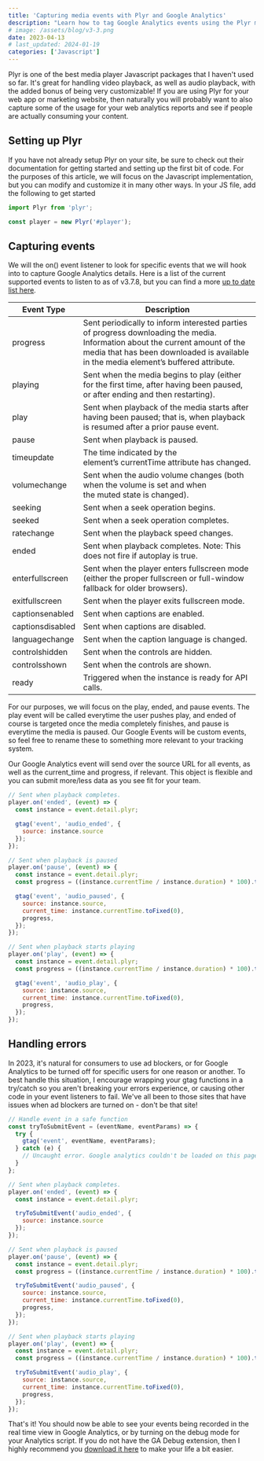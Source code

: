 ```yaml
---
title: 'Capturing media events with Plyr and Google Analytics'
description: "Learn how to tag Google Analytics events using the Plyr media player Javascript package."
# image: /assets/blog/v3-3.png
date: 2023-04-13
# last_updated: 2024-01-19
categories: ['Javascript']
---
```


Plyr is one of the best media player Javascript packages that I haven't used so far. It's great for handling video playback, as well as audio playback, with the added bonus of being very customizable! If you are using Plyr for your web app or marketing website, then naturally you will probably want to also capture some of the usage for your web analytics reports and see if people are actually consuming your content.

## Setting up Plyr

If you have not already setup Plyr on your site, be sure to check out their documentation for getting started and setting up the first bit of code. For the purposes of this article, we will focus on the Javascript implementation, but you can modify and customize it in many other ways. In your JS file, add the following to get started

```js [main.js]
import Plyr from 'plyr';

const player = new Plyr('#player');
```

## Capturing events

We will the on() event listener to look for specific events that we will hook into to capture Google Analytics details. Here is a list of the current supported events to listen to as of v3.7.8, but you can find a more [up to date list here](https://github.com/sampotts/plyr#standard-media-events).

|Event Type|Description|
|--- |--- |
|progress|Sent periodically to inform interested parties of progress downloading the media. Information about the current amount of the media that has been downloaded is available in the media element’s buffered attribute.|
|playing|Sent when the media begins to play (either for the first time, after having been paused, or after ending and then restarting).|
|play|Sent when playback of the media starts after having been paused; that is, when playback is resumed after a prior pause event.|
|pause|Sent when playback is paused.|
|timeupdate|The time indicated by the element’s currentTime attribute has changed.|
|volumechange|Sent when the audio volume changes (both when the volume is set and when the muted state is changed).|
|seeking|Sent when a seek operation begins.|
|seeked|Sent when a seek operation completes.|
|ratechange|Sent when the playback speed changes.|
|ended|Sent when playback completes. Note: This does not fire if autoplay is true.|
|enterfullscreen|Sent when the player enters fullscreen mode (either the proper fullscreen or full-window fallback for older browsers).|
|exitfullscreen|Sent when the player exits fullscreen mode.|
|captionsenabled|Sent when captions are enabled.|
|captionsdisabled|Sent when captions are disabled.|
|languagechange|Sent when the caption language is changed.|
|controlshidden|Sent when the controls are hidden.|
|controlsshown|Sent when the controls are shown.|
|ready|Triggered when the instance is ready for API calls.|

For our purposes, we will focus on the play, ended, and pause events. The play event will be called everytime the user pushes play, and ended of course is targeted once the media completely finishes, and pause is everytime the media is paused. Our Google Events will be custom events, so feel free to rename these to something more relevant to your tracking system. 

Our Google Analytics event will send over the source URL for all events, as well as the current_time and progress, if relevant. This object is flexible and you can submit more/less data as you see fit for your team.

```js [main.js]
// Sent when playback completes.
player.on('ended', (event) => {
  const instance = event.detail.plyr;

  gtag('event', 'audio_ended', {
    source: instance.source
  });
});

// Sent when playback is paused
player.on('pause', (event) => {
  const instance = event.detail.plyr;
  const progress = ((instance.currentTime / instance.duration) * 100).toFixed(0);

  gtag('event', 'audio_paused', {
    source: instance.source,
    current_time: instance.currentTime.toFixed(0),
    progress,
  });
});

// Sent when playback starts playing
player.on('play', (event) => {
  const instance = event.detail.plyr;
  const progress = ((instance.currentTime / instance.duration) * 100).toFixed(0);

  gtag('event', 'audio_play', {
    source: instance.source,
    current_time: instance.currentTime.toFixed(0),
    progress,
  });
});
```

## Handling errors

In 2023, it's natural for consumers to use ad blockers, or for Google Analytics to be turned off for specific users for one reason or another. To best handle this situation, I encourage wrapping your gtag functions in a try/catch so you aren't breaking your errors experience, or causing other code in your event listeners to fail. We've all been to those sites that have issues when ad blockers are turned on - don't be that site!

```js [main.js]
// Handle event in a safe function
const tryToSubmitEvent = (eventName, eventParams) => {
  try {
    gtag('event', eventName, eventParams);
  } catch (e) {
    // Uncaught error. Google analytics couldn't be loaded on this page. Mostly due to cookie compliance or ad blockers.
  }
};

// Sent when playback completes.
player.on('ended', (event) => {
  const instance = event.detail.plyr;

  tryToSubmitEvent('audio_ended', {
    source: instance.source
  });
});

// Sent when playback is paused
player.on('pause', (event) => {
  const instance = event.detail.plyr;
  const progress = ((instance.currentTime / instance.duration) * 100).toFixed(0);

  tryToSubmitEvent('audio_paused', {
    source: instance.source,
    current_time: instance.currentTime.toFixed(0),
    progress,
  });
});

// Sent when playback starts playing
player.on('play', (event) => {
  const instance = event.detail.plyr;
  const progress = ((instance.currentTime / instance.duration) * 100).toFixed(0);

  tryToSubmitEvent('audio_play', {
    source: instance.source,
    current_time: instance.currentTime.toFixed(0),
    progress,
  });
});
```

That's it! You should now be able to see your events being recorded in the real time view in Google Analytics, or by turning on the debug mode for your Analytics script. If you do not have the GA Debug extension, then I highly recommend you [download it here](https://chrome.google.com/webstore/detail/google-analytics-debugger/jnkmfdileelhofjcijamephohjechhna) to make your life a bit easier.
